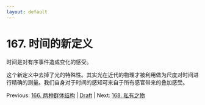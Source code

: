 ```yaml
---
layout: default
---
```

# 167. 时间的新定义

时间是对有序事件造成变化的感受。

这个新定义中去掉了光的特殊性。其实光在近代的物理才被利用做为尺度对时间进行精确的测量。我们自身对于时间的感知可来自于所有感官带来的叠加感受。

Previous: [166. 两种群体结构](166.md) | [Draft](../Draft.md) | Next: [168. 私有之物](168.md)
